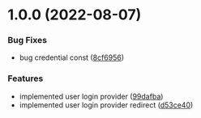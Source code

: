 # 1.0.0 (2022-08-07)


### Bug Fixes

* bug credential const ([8cf6956](https://github.com/valentimaraujo/react-boilerplate/commit/8cf6956f09de989396e86c20558e2bc349b32350))


### Features

* implemented user login provider ([99dafba](https://github.com/valentimaraujo/react-boilerplate/commit/99dafba12bfa7608e9059f1ee7936fd76ab9f096))
* implemented user login provider redirect ([d53ce40](https://github.com/valentimaraujo/react-boilerplate/commit/d53ce40a39e6721c94c6b5041f184dbe5f579c70))

